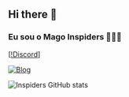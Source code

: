 ## Hi there 👋

### Eu sou o Mago Inspiders 🧙🏾‍♂️

[[!Discord](https://img.shields.io/badge/Discord-7289DA?style=for-the-badge&logo=discord&logoColor=white)]

[![Blog](https://img.shields.io/badge/Ghost-000?style=for-the-badge&logo=ghost&logoColor=yellow)](https://dev.to/skyspidersquick)


![Inspiders GitHub stats](https://github-readme-stats.vercel.app/api?username=Inspiders&show_icons=true&theme=radical)
